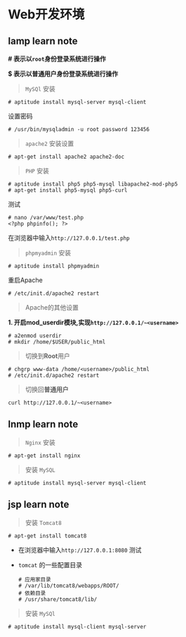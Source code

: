 # Web开发环境

## lamp learn note

__**# 表示以```root```身份登录系统进行操作**__

__**$ 表示以普通用户身份登录系统进行操作**__

> ```MySQl``` 安装

```
# aptitude install mysql-server mysql-client
```

设置密码

```
# /usr/bin/mysqladmin -u root password 123456
```

> ```apache2``` 安装设置

```
# apt-get install apache2 apache2-doc
```

> ```PHP``` 安装

```
# aptitude install php5 php5-mysql libapache2-mod-php5
# apt-get install php5-mysql php5-curl
```

测试

```
# nano /var/www/test.php
<?php phpinfo(); ?>
```
在浏览器中输入```http://127.0.0.1/test.php```

> ```phpmyadmin``` 安装

```
# aptitude install phpmyadmin
```

重启Apache

```
# /etc/init.d/apache2 restart
```

> Apache的其他设置

**1. 开启mod_userdir模块,实现```http://127.0.0.1/~<username>```**
```
# a2enmod userdir
# mkdir /home/$USER/public_html
```
> 切换到**Root**用户
```
# chgrp www-data /home/<username>/public_html
# /etc/init.d/apache2 restart
```

> 切换回**普通用户**
```
curl http://127.0.0.1/~<username>
```

## lnmp learn note

> ```Nginx``` 安装

```
# apt-get install nginx
```

> 安装 ```MySQL```

```
# aptitude install mysql-server mysql-client
```


## jsp learn note

> 安装 ```Tomcat8```

```
# apt-get install tomcat8
```
  + 在浏览器中输入```http://127.0.0.1:8080``` 测试

  + ```tomcat``` 的一些配置目录
    ```
    # 应用家目录
    # /var/lib/tomcat8/webapps/ROOT/
    # 依赖目录
    # /usr/share/tomcat8/lib/
    ```

> 安装 ```MySQl```

```
# aptitude install mysql-client mysql-server
```

